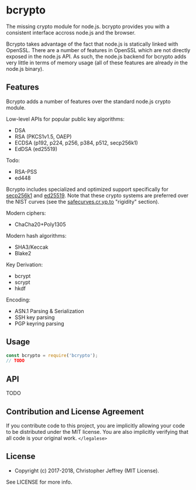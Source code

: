 # bcrypto

The missing crypto module for node.js. bcrypto provides you with a consistent
interface accross node.js and the browser.

Bcrypto takes advantage of the fact that node.js is statically linked with
OpenSSL. There are a number of features in OpenSSL which are not directly
exposed in the node.js API. As such, the node.js backend for bcrypto adds very
little in terms of memory usage (all of these features are already _in_ the
node.js binary).

## Features

Bcrypto adds a number of features over the standard node.js crypto module.

Low-level APIs for popular public key algorithms:

- DSA
- RSA (PKCS1v1.5, OAEP)
- ECDSA (p192, p224, p256, p384, p512, secp256k1)
- EdDSA (ed25519)

Todo:

- RSA-PSS
- ed448

Bcrypto includes specialized and optimized support specifically for [secp256k1]
and [ed25519]. Note that these crypto systems are preferred over the NIST
curves (see the [safecurves.cr.yp.to][safecurves] "rigidity" section).

Modern ciphers:

- ChaCha20+Poly1305

Modern hash algorithms:

- SHA3/Keccak
- Blake2

Key Derivation:

- bcrypt
- scrypt
- hkdf

Encoding:

- ASN.1 Parsing & Serialization
- SSH key parsing
- PGP keyring parsing

## Usage

``` js
const bcrypto = require('bcrypto');
// TODO
```

## API

TODO

## Contribution and License Agreement

If you contribute code to this project, you are implicitly allowing your code
to be distributed under the MIT license. You are also implicitly verifying that
all code is your original work. `</legalese>`

## License

- Copyright (c) 2017-2018, Christopher Jeffrey (MIT License).

See LICENSE for more info.

[secp256k1]: https://github.com/bitcoin-core/secp256k1
[ed25519]: https://github.com/floodyberry/ed25519-donna
[safecurves]: https://safecurves.cr.yp.to/rigid.html

